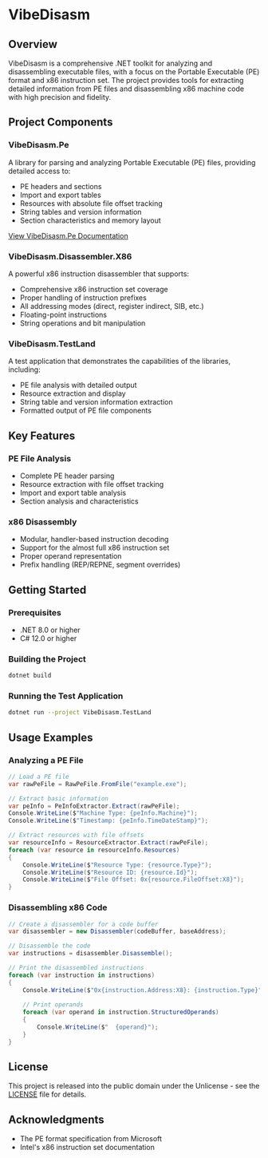 # VibeDisasm

## Overview
VibeDisasm is a comprehensive .NET toolkit for analyzing and disassembling executable files, with a focus on the Portable Executable (PE) format and x86 instruction set. The project provides tools for extracting detailed information from PE files and disassembling x86 machine code with high precision and fidelity.

## Project Components

### VibeDisasm.Pe
A library for parsing and analyzing Portable Executable (PE) files, providing detailed access to:

- PE headers and sections
- Import and export tables
- Resources with absolute file offset tracking
- String tables and version information
- Section characteristics and memory layout

[View VibeDisasm.Pe Documentation](VibeDisasm.Pe/README.md)

### VibeDisasm.Disassembler.X86
A powerful x86 instruction disassembler that supports:

- Comprehensive x86 instruction set coverage
- Proper handling of instruction prefixes
- All addressing modes (direct, register indirect, SIB, etc.)
- Floating-point instructions
- String operations and bit manipulation

### VibeDisasm.TestLand
A test application that demonstrates the capabilities of the libraries, including:

- PE file analysis with detailed output
- Resource extraction and display
- String table and version information extraction
- Formatted output of PE file components

## Key Features

### PE File Analysis
- Complete PE header parsing
- Resource extraction with file offset tracking
- Import and export table analysis
- Section analysis and characteristics

### x86 Disassembly
- Modular, handler-based instruction decoding
- Support for the almost full x86 instruction set
- Proper operand representation
- Prefix handling (REP/REPNE, segment overrides)

## Getting Started

### Prerequisites
- .NET 8.0 or higher
- C# 12.0 or higher

### Building the Project
```bash
dotnet build
```

### Running the Test Application
```bash
dotnet run --project VibeDisasm.TestLand
```

## Usage Examples

### Analyzing a PE File
```csharp
// Load a PE file
var rawPeFile = RawPeFile.FromFile("example.exe");

// Extract basic information
var peInfo = PeInfoExtractor.Extract(rawPeFile);
Console.WriteLine($"Machine Type: {peInfo.Machine}");
Console.WriteLine($"Timestamp: {peInfo.TimeDateStamp}");

// Extract resources with file offsets
var resourceInfo = ResourceExtractor.Extract(rawPeFile);
foreach (var resource in resourceInfo.Resources)
{
    Console.WriteLine($"Resource Type: {resource.Type}");
    Console.WriteLine($"Resource ID: {resource.Id}");
    Console.WriteLine($"File Offset: 0x{resource.FileOffset:X8}");
}
```

### Disassembling x86 Code
```csharp
// Create a disassembler for a code buffer
var disassembler = new Disassembler(codeBuffer, baseAddress);

// Disassemble the code
var instructions = disassembler.Disassemble();

// Print the disassembled instructions
foreach (var instruction in instructions)
{
    Console.WriteLine($"0x{instruction.Address:X8}: {instruction.Type}");
    
    // Print operands
    foreach (var operand in instruction.StructuredOperands)
    {
        Console.WriteLine($"  {operand}");
    }
}
```

## License
This project is released into the public domain under the Unlicense - see the [LICENSE](LICENSE) file for details.

## Acknowledgments
- The PE format specification from Microsoft
- Intel's x86 instruction set documentation
